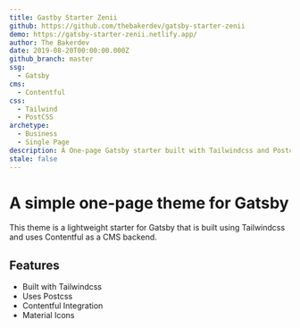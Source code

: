 ```yaml
---
title: Gastby Starter Zenii
github: https://github.com/thebakerdev/gatsby-starter-zenii
demo: https://gatsby-starter-zenii.netlify.app/
author: The Bakerdev
date: 2019-08-20T00:00:00.000Z
github_branch: master
ssg:
  - Gatsby
cms:
  - Contentful
css:
  - Tailwind
  - PostCSS
archetype:
  - Business
  - Single Page
description: A One-page Gatsby starter built with Tailwindcss and Postcss.
stale: false
---
```


# A simple one-page theme for Gatsby

This theme is a lightweight starter for Gatsby that is built using Tailwindcss and uses Contentful as a CMS backend.

## Features

* Built with Tailwindcss
* Uses Postcss
* Contentful Integration 
* Material Icons
